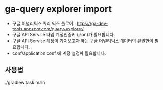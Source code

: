 # ga-query explorer import


* 구글 어널리틱스 쿼리 익스 플로어 : https://ga-dev-tools.appspot.com/query-explorer/
* 구글 API Service 타입 계정인증키 (json)가 필요합니다.
* 구글 API Service 계정이 가져오고자 하는 구글 어널리틱스 데이터의 뷰권한이 필요합니다. 
* conf/application.conf 에 계정 설정이 필요합니다.

## 사용법

./gradlew task main
